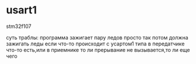 usart1
======

stm32f107

суть траблы: программа зажигает пару ледов просто так
потом должна зажигать леды если что-то происходит с усартом1
типа в передатчике что-то есть,или в приемнике
то ли прерывание не вызывается,то ли еще чего
